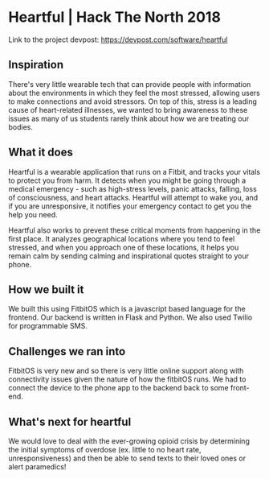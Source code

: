 # Heartful | Hack The North 2018

Link to the project devpost: https://devpost.com/software/heartful

## Inspiration
There's very little wearable tech that can provide people with information about the environments in which they feel the most stressed, allowing users to make connections and avoid stressors. On top of this, stress is a leading cause of heart-related illnesses, we wanted to bring awareness to these issues as many of us students rarely think about how we are treating our bodies. 

## What it does

Heartful is a wearable application that runs on a Fitbit, and tracks your vitals to protect you from harm. It detects when you might be going through a medical emergency - such as high-stress levels, panic attacks, falling, loss of consciousness, and heart attacks. Heartful will attempt to wake you, and if you are unresponsive, it notifies your emergency contact to get you the help you need. 

Heartful also works to prevent these critical moments from happening in the first place. It analyzes geographical locations where you tend to feel stressed, and when you approach one of these locations, it helps you remain calm by sending calming and inspirational quotes straight to your phone.

## How we built it
We built this using FitbitOS which is a javascript based language for the frontend. Our backend is written in Flask and Python. We also used Twilio for programmable SMS.

## Challenges we ran into
FitbitOS is very new and so there is very little online support along with connectivity issues given the nature of how the fitbitOS runs. We had to connect the device to the phone app to the backend back to some front-end. 

## What's next for heartful
We would love to deal with the ever-growing opioid crisis by determining the initial symptoms of overdose (ex. little to no heart rate, unresponsiveness) and then be able to send texts to their loved ones or alert paramedics!

